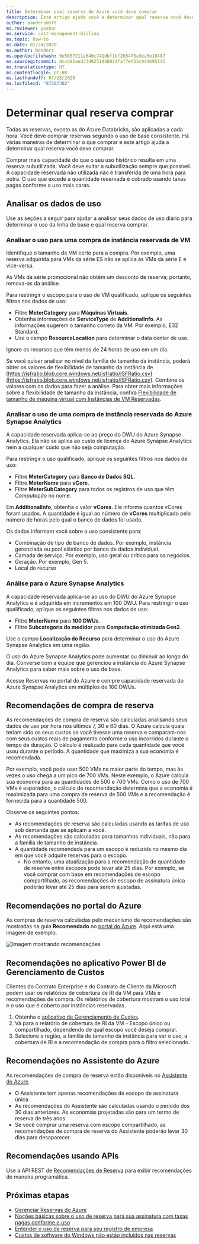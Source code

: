 ```yaml
---
title: Determinar qual reserva do Azure você deve comprar
description: Este artigo ajuda você a determinar qual reserva você deve comprar.
author: bandersmsft
ms.reviewer: yashar
ms.service: cost-management-billing
ms.topic: how-to
ms.date: 07/24/2020
ms.author: banders
ms.openlocfilehash: 9e5657211e640c741dbf1bf2b5473a3ea5e10487
ms.sourcegitcommit: dccb85aed33d9251048024faf7ef23c94d695145
ms.translationtype: HT
ms.contentlocale: pt-BR
ms.lasthandoff: 07/28/2020
ms.locfileid: "87287302"
---
```

# <a name="determine-what-reservation-to-purchase"></a>Determinar qual reserva comprar

Todas as reservas, exceto as do Azure Databricks, são aplicadas a cada hora. Você deve comprar reservas segundo o uso de base consistente. Há várias maneiras de determinar o que comprar e este artigo ajuda a determinar qual reserva você deve comprar.

Comprar mais capacidade do que o seu uso histórico resulta em uma reserva subutilizada. Você deve evitar a subutilização sempre que possível. A capacidade reservada não utilizada não é transferida de uma hora para outra. O uso que excede a quantidade reservada é cobrado usando taxas pagas conforme o uso mais caras.

## <a name="analyze-usage-data"></a>Analisar os dados de uso

Use as seções a seguir para ajudar a analisar seus dados de uso diário para determinar o uso da linha de base e qual reserva comprar.

### <a name="analyze-usage-for-a-vm-reserved-instance-purchase"></a>Analisar o uso para uma compra de instância reservada de VM

Identifique o tamanho de VM certo para a compra. Por exemplo, uma reserva adquirida para VMs da série ES não se aplica às VMs da série E e vice-versa.

As VMs da série promocional não obtêm um desconto de reserva; portanto, remova-as da análise.

Para restringir o escopo para o uso de VM qualificado, aplique os seguintes filtros nos dados de uso:

- Filtre **MeterCategory** para **Máquinas Virtuais**.
- Obtenha informações de **ServiceType** de **AdditionalInfo**. As informações sugerem o tamanho correto da VM. Por exemplo, E32 Standard.
- Use o campo **ResourceLocation** para determinar o data center de uso.

Ignore os recursos que têm menos de 24 horas de uso em um dia.

Se você quiser analisar no nível da família de tamanho da instância, poderá obter os valores de flexibilidade de tamanho da instância de [https://isfratio.blob.core.windows.net/isfratio/ISFRatio.csv](https://isfratio.blob.core.windows.net/isfratio/ISFRatio.csv). Combine os valores com os dados para fazer a análise. Para obter mais informações sobre a flexibilidade de tamanho da instância, confira [Flexibilidade de tamanho de máquina virtual com Instâncias de VM Reservadas](../../virtual-machines/windows/reserved-vm-instance-size-flexibility.md).

### <a name="analyze-usage-for-an-azure-synapse-analytics-reserved-instance-purchase"></a>Analisar o uso de uma compra de instância reservada do Azure Synapse Analytics

A capacidade reservada aplica-se ao preço do DWU do Azure Synapse Analytics. Ela não se aplica ao custo de licença do Azure Synapse Analytics nem a qualquer custo que não seja computação.

Para restringir o uso qualificado, aplique os seguintes filtros nos dados de uso:


- Filtre **MeterCategory** para **Banco de Dados SQL**.
- Filtre **MeterName** para **vCore**.
- Filtre **MeterSubCategory** para todos os registros de uso que têm _Computação_ no nome.

Em **AdditionalInfo**, obtenha o valor **vCores**. Ele informa quantos vCores foram usados. A quantidade é igual ao número de **vCores** multiplicado pelo número de horas pelo qual o banco de dados foi usado.

Os dados informam você sobre o uso consistente para:

- Combinação de tipo de banco de dados. Por exemplo, instância gerenciada ou pool elástico por banco de dados individual.
- Camada de serviço. Por exemplo, uso geral ou crítico para os negócios.
- Geração. Por exemplo, Gen 5.
- Local do recurso

### <a name="analysis-for-azure-synapse-analytics"></a>Análise para o Azure Synapse Analytics

A capacidade reservada aplica-se ao uso do DWU do Azure Synapse Analytics e é adquirida em incrementos em 100 DWU. Para restringir o uso qualificado, aplique os seguintes filtros nos dados de uso:

- Filtre **MeterName** para **100 DWUs**.
- Filtre **Subcategoria do medidor** para **Computação otimizada Gen2**.

Use o campo **Localização do Recurso** para determinar o uso do Azure Synapse Analytics em uma região.

O uso do Azure Synapse Analytics pode aumentar ou diminuir ao longo do dia. Converse com a equipe que gerenciou a instância do Azure Synapse Analytics para saber mais sobre o uso de base.

Acesse Reservas no portal do Azure e compre capacidade reservada do Azure Synapse Analytics em múltiplos de 100 DWUs.

## <a name="reservation-purchase-recommendations"></a>Recomendações de compra de reserva

As recomendações de compra de reserva são calculadas analisando seus dados de uso por hora nos últimos 7, 30 e 60 dias. O Azure calcula quais teriam sido os seus custos se você tivesse uma reserva e comparam-nos com seus custos reais de pagamento conforme o uso incorridos durante o tempo de duração. O cálculo é realizado para cada quantidade que você usou durante o período. A quantidade que maximiza a sua economia é recomendada.

Por exemplo, você pode usar 500 VMs na maior parte do tempo, mas às vezes o uso chega a um pico de 700 VMs. Neste exemplo, o Azure calcula sua economia para as quantidades de 500 e 700 VMs. Como o uso de 700 VMs é esporádico, o cálculo de recomendação determina que a economia é maximizada para uma compra de reserva de 500 VMs e a recomendação é fornecida para a quantidade 500.

Observe os seguintes pontos:

- As recomendações de reserva são calculadas usando as tarifas de uso sob demanda que se aplicam a você.
- As recomendações são calculadas para tamanhos individuais, não para a família de tamanho de instância.
- A quantidade recomendada para um escopo é reduzida no mesmo dia em que você adquire reservas para o escopo.
    - No entanto, uma atualização para a recomendação de quantidade de reserva entre escopos pode levar até 25 dias. Por exemplo, se você comprar com base em recomendações de escopo compartilhado, as recomendações de escopo de assinatura única poderão levar até 25 dias para serem ajustadas.

## <a name="recommendations-in-the-azure-portal"></a>Recomendações no portal do Azure

As compras de reserva calculadas pelo mecanismo de recomendações são mostradas na guia **Recomendado** no [portal do Azure](https://portal.azure.com/#blade/Microsoft_Azure_Reservations/CreateBlade/referrer/docs). Aqui está uma imagem de exemplo.

![Imagem mostrando recomendações](./media/determine-reservation-purchase/select-product-ri.png)

## <a name="recommendations-in-the-cost-management-power-bi-app"></a>Recomendações no aplicativo Power BI de Gerenciamento de Custos

Clientes do Contrato Enterprise e do Contrato de Cliente da Microsoft podem usar os relatórios de cobertura de RI da VM para VMs e recomendações de compra. Os relatórios de cobertura mostram o uso total e o uso que é coberto por instâncias reservadas.

1. Obtenha o [aplicativo de Gerenciamento de Custos](https://appsource.microsoft.com/product/power-bi/costmanagement.azurecostmanagementapp).
2. Vá para o relatório de cobertura de RI da VM – Escopo único ou compartilhado, dependendo de qual escopo você deseja comprar.
3. Selecione a região, a família de tamanho da instância para ver o uso, a cobertura de RI e a recomendação de compra para o filtro selecionado.

## <a name="recommendations-in-azure-advisor"></a>Recomendações no Assistente do Azure

As recomendações de compra de reserva estão disponíveis no [Assistente do Azure](https://portal.azure.com/#blade/Microsoft_Azure_Expert/AdvisorMenuBlade/overview).

- O Assistente tem apenas recomendações de escopo de assinatura única.
- As recomendações do Assistente são calculadas usando o período dos 30 dias anteriores. As economias projetadas são para um termo de reserva de três anos.
- Se você comprar uma reserva com escopo compartilhado, as recomendações de compra de reserva do Assistente poderão levar 30 dias para desaparecer.

## <a name="recommendations-using-apis"></a>Recomendações usando APIs

Use a API REST de [Recomendações de Reserva](/rest/api/consumption/reservationrecommendations/list) para exibir recomendações de maneira programática.

## <a name="next-steps"></a>Próximas etapas

- [Gerenciar Reservas do Azure](manage-reserved-vm-instance.md)
- [Noções básicas sobre o uso de reserva para sua assinatura com taxas pagas conforme o uso](understand-reserved-instance-usage.md)
- [Entender o uso de reserva para seu registro de empresa](understand-reserved-instance-usage-ea.md)
- [Custos de software do Windows não estão incluídos nas reservas](reserved-instance-windows-software-costs.md)